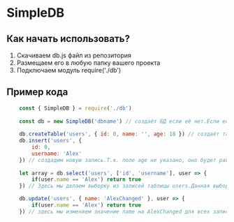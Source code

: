 # SimpleDB

## Как начать использовать?

1. Скачиваем db.js файл из репозитория
2. Размещаем его в любую папку вашего проекта
3. Подключаем модуль require('./db')

## Пример кода
```js
    const { SimpleDB } = require('./db')
    
    const db = new SimpleDB('dbname') // создаёт БД если её нет.Если есть, то загружает её
    
    db.createTable('users', { id: 0, name: '', age: 18 }) // создаёт таблицу в БД, если её нет.Второй аргумент - структура таблицы, где ключи - названия полей, значения - значения по умолчанию
    db.insert('users', {
        id: 0,
        username: 'Alex'
    }) // создадим новую запись.Т.к. поле age не указано, оно будет равно 18
    
    let array = db.select('users', ['id', 'username'], user => {
        if(user.name == 'Alex') return true
    }) // Здесь мы делаем выборку из записей таблицы users.Данная выборка выдаст массив всех пользователей, имя которых Alex

    db.update('users', { name: 'AlexChanged' }, user => {
        if(user.name == 'Alex') return true
    }) // здесь мы изменяем значение name на AlexChanged для всех записей, у которых поле name равно Alex
```
